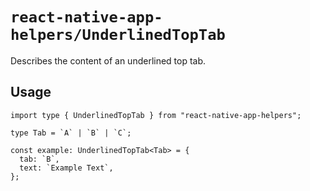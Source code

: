 # `react-native-app-helpers/UnderlinedTopTab`

Describes the content of an underlined top tab.

## Usage

```tsx
import type { UnderlinedTopTab } from "react-native-app-helpers";

type Tab = `A` | `B` | `C`;

const example: UnderlinedTopTab<Tab> = {
  tab: `B`,
  text: `Example Text`,
};
```

